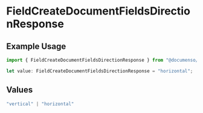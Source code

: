 # FieldCreateDocumentFieldsDirectionResponse

## Example Usage

```typescript
import { FieldCreateDocumentFieldsDirectionResponse } from "@documenso/sdk-typescript/models/operations";

let value: FieldCreateDocumentFieldsDirectionResponse = "horizontal";
```

## Values

```typescript
"vertical" | "horizontal"
```
